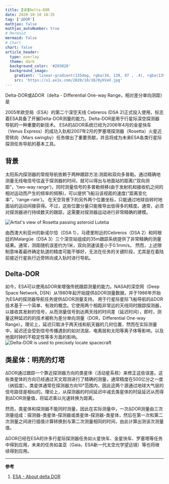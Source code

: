 ```yaml
---
title: [译]Delta-DOR
date: 2020-10-10 18:35
tag: ['ΔDOR']
mathjax: false
mathjax_autoNumber: true
# Mermaid
mermaid: false
# Chart
chart: false
article_header:
  type: overlay
  theme: dark
  background_color: '#203028'
  background_image:
    gradient: 'linear-gradient(135deg, rgba(34, 139, 87 , .4), rgba(139, 34, 139, .4))'
    src: 'https://s1.ax1x.com/2020/10/10/0yXVaV.jpg'
---
```


Delta-DOR或ΔDOR（delta - Differential One-way Range，相对差分单向测距）是

<!--more-->
2005年欧空局（ESA）的第二个深空天线 Cebreros (DSA 2)正式投入使用，标志着ESA具备了开展Delta-DOR测量的能力。Delta-DOR是用于行星际深空探测器导航的一种重要的新技术。
ESA的ΔDOR系统已经为2006年4月的金星快车（Venus Express）的成功入轨和2007年2月的罗塞塔探测器（Rosetta）火星近旁转向（Mars swingby）任务做出了重要贡献，并且将成为未来ESA各类行星际探测任务导航的基本工具。

## 背景

太阳系内探测器的常规导航依赖于两种跟踪方法:测距和双向多普勒。通过精确地测量无线电信号往返于探测器的时间，就可以得出与地面站的距离(“双向测距”，'two-way range')，同时测量信号的多普勒频移(由于发射机和接收机之间的相对运动而产生的频率的频移)，可以提供飞船沿该视距的速度(“距离变化率”，'range-rate')。
在天空背景下的另外两个位置坐标，只能通过地球自转时地面站的运动间接获得。不过，这些位置分量只能推导出低得多的精度。通常，必须对探测器进行持续数天的跟踪，这需要对探测器运动进行非常精确的建模。

![Artist's view of Rosetta passing asteroid Lutetia](https://s1.ax1x.com/2020/10/10/06psds.jpg)

由西澳大利亚州的新诺尔恰（DSA 1），马德里附近的Cebreros（DSA 2）和阿根廷的Malargüe（DSA 3）三个深空站组成的35m跟踪系统提供了非常精确的测量结果。通常，测距随机误差约为1米，双向测速误差小于0.1mm/s。
然而，上述限制意味着最终确定轨道的精度可能不够好，无法在任务的关键阶段，尤其是在着陆前接近行星执行近旁转向或入轨时进行导航。

## Delta-DOR
如今，ESA可以使用ΔDOR来增强传统跟踪测量的能力。NASA的深空网（Deep Space Network, DSN）从1980年起开始提供ΔDOR测量数据，并于1986年开始为ESA的探测器导航任务提供ΔDOR测量支持。
用于行星际星际飞船导航的ΔDOR技术基于一个简单、有效的概念。它使用两个相距非常远的天线同时跟踪探测器，以接收其发射的信号，从而测量信号到达两天线的时间差（延迟时间），即时，测量这种延迟的的技术被称为差分单向测量（DOR，Differential One-way Range）。理论上，延迟只取决于两天线和航天器的几何位置，然而在实际测量中，延迟还会受到信号传播遇到的如对流层、电离层和太阳等离子体等影响，以及地面时钟的不稳定性等多方面的影响。
![Delta-DOR is used to precisely locate spacecraft](https://s1.ax1x.com/2020/10/10/06C62V.png)

## 类星体：明亮的灯塔

ΔDOR通过跟踪一个靠近探测器方向的类星体（活动星系核）来修正这些误差。这些类星体的方向已经通过天文观测进行了精确的测量，通常精度在500亿分之一度（纳弧度）。类星体通常在探测器方向10°范围内，因此这两个源通过地球大气层的信号路径是相似的。理论上，从探测器的时间延迟中减去类星体的时延延迟从而得到ΔDOR测量值，将延迟乘以光速转换为距离。

然而，类星体和探测器不能同时测量，因此在实际测量中，一次ΔDOR测量由三次测量组成：探测器-类星体-探测器或类星体-探测器-类星体，然后在第一次和第二次测量之间进行插值计算转换到与第二次测量相同的时间，由此计算出测该次测量值。

ΔDOR已经在ESA的许多行星际探测器任务如火星快车、金星快车、罗塞塔等任务中得到应用，未来的任务如盖亚（Gaia，ESA新一代太空光学望远镜）等也将继续得到应用。

---

**参考**

1. [ESA - About delta DOR](https://www.esa.int/Enabling_Support/Operations/About_delta_DOR)
